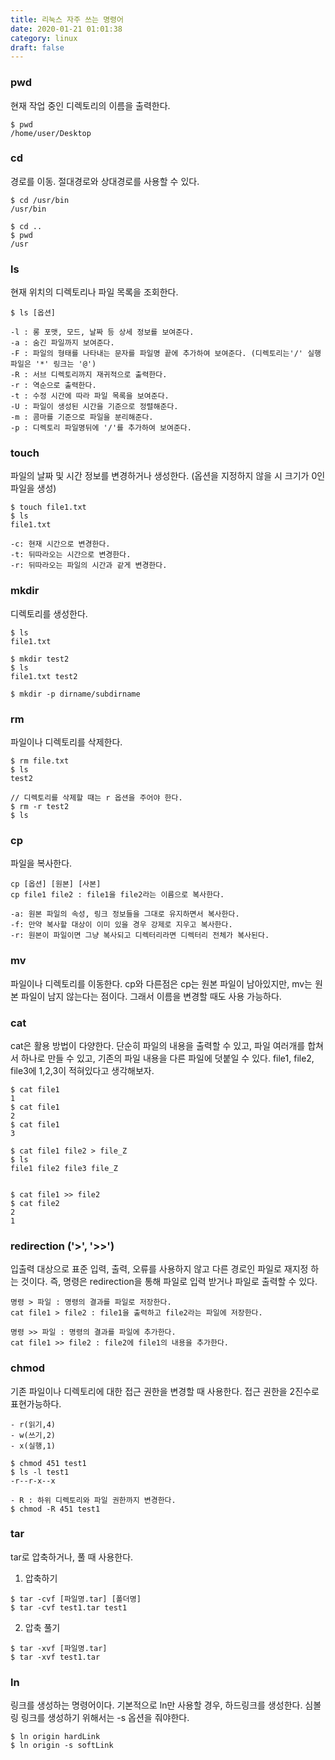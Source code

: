 ```yaml
---
title: 리눅스 자주 쓰는 명령어
date: 2020-01-21 01:01:38
category: linux
draft: false
---
```


### pwd
현재 작업 중인 디렉토리의 이름을 출력한다.

```
$ pwd
/home/user/Desktop
```

### cd
경로를 이동. 절대경로와 상대경로를 사용할 수 있다.

```
$ cd /usr/bin
/usr/bin

$ cd ..
$ pwd
/usr
```

### ls
현재 위치의 디렉토리나 파일 목록을 조회한다.

```
$ ls [옵션]
```

```
-l : 롱 포맷, 모드, 날짜 등 상세 정보를 보여준다.
-a : 숨긴 파일까지 보여준다.
-F : 파일의 형태를 나타내는 문자를 파일명 끝에 추가하여 보여준다. (디렉토리는'/' 실행파일은 '*' 링크는 '@')
-R : 서브 디렉토리까지 재귀적으로 출력한다.
-r : 역순으로 출력한다.
-t : 수정 시간에 따라 파일 목록을 보여준다.
-U : 파일이 생성된 시간을 기준으로 정렬해준다.
-m : 콤마를 기준으로 파일을 분리해준다.
-p : 디렉토리 파일명뒤에 '/'를 추가하여 보여준다.
```

### touch
파일의 날짜 및 시간 정보를 변경하거나 생성한다. (옵션을 지정하지 않을 시 크기가 0인 파일을 생성)

```
$ touch file1.txt
$ ls
file1.txt
```

```
-c: 현재 시간으로 변경한다.
-t: 뒤따라오는 시간으로 변경한다.
-r: 뒤따라오는 파일의 시간과 같게 변경한다.
```

### mkdir
디렉토리를 생성한다.

```
$ ls
file1.txt

$ mkdir test2
$ ls
file1.txt test2

$ mkdir -p dirname/subdirname
```

### rm
파일이나 디렉토리를 삭제한다.

```
$ rm file.txt
$ ls
test2

// 디렉토리를 삭제할 때는 r 옵션을 주어야 한다.
$ rm -r test2
$ ls

```

### cp
파일을 복사한다.

```
cp [옵션] [원본] [사본]
cp file1 file2 : file1을 file2라는 이름으로 복사한다.
```

```
-a: 원본 파일의 속성, 링크 정보들을 그대로 유지하면서 복사한다.
-f: 만약 복사할 대상이 이미 있을 경우 강제로 지우고 복사한다.
-r: 원본이 파일이면 그냥 복사되고 디렉터리라면 디렉터리 전체가 복사된다.
```

### mv
파일이나 디렉토리를 이동한다. cp와 다른점은 cp는 원본 파일이 남아있지만, mv는 원본 파일이 남지 않는다는 점이다. 그래서 이름을 변경할 때도 사용 가능하다.

### cat
cat은 활용 방법이 다양한다. 단순히 파일의 내용을 출력할 수 있고, 파일 여러개를 합쳐서 하나로 만들 수 있고, 기존의 파일 내용을 다른 파일에 덧붙일 수 있다. file1, file2, file3에 1,2,3이 적혀있다고 생각해보자.

```
$ cat file1
1
$ cat file1
2
$ cat file1
3

$ cat file1 file2 > file_Z
$ ls
file1 file2 file3 file_Z


$ cat file1 >> file2
$ cat file2
2
1
```

### redirection ('>', '>>')
입출력 대상으로 표준 입력, 출력, 오류를 사용하지 않고 다른 경로인 파일로 재지정 하는 것이다. 즉, 명령은 redirection을 통해 파일로 입력 받거나 파일로 출력할 수 있다.

```
명령 > 파일 : 명령의 결과를 파일로 저장한다.
cat file1 > file2 : file1을 출력하고 file2라는 파일에 저장한다.

명령 >> 파일 : 명령의 결과를 파일에 추가한다.
cat file1 >> file2 : file2에 file1의 내용을 추가한다.
```

### chmod
기존 파일이나 디렉토리에 대한 접근 권한을 변경할 때 사용한다.
접근 권한을 2진수로 표현가능하다.

```
- r(읽기,4)
- w(쓰기,2)
- x(실행,1)

$ chmod 451 test1
$ ls -l test1
-r--r-x--x

- R : 하위 디렉토리와 파일 권한까지 변경한다.
$ chmod -R 451 test1
```

### tar
tar로 압축하거나, 풀 때 사용한다.
1. 압축하기

```
$ tar -cvf [파일명.tar] [폴더명]
$ tar -cvf test1.tar test1
```

2. 압축 풀기

```
$ tar -xvf [파일명.tar]
$ tar -xvf test1.tar
```

### ln
링크를 생성하는 명령어이다. 기본적으로 ln만 사용할 경우, 하드링크를 생성한다.
심볼링 링크를 생성하기 위해서는 -s 옵션을 줘야한다.

```
$ ln origin hardLink
$ ln origin -s softLink
```


